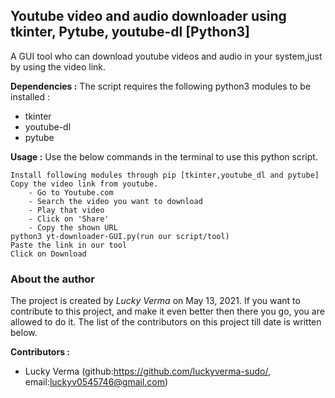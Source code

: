 ## Youtube video and audio downloader using tkinter, Pytube, youtube-dl [Python3]

A GUI tool who can download youtube videos and audio in your system,just by using the video link.

__Dependencies :__
The script requires the following python3 modules to be installed :
* tkinter
* youtube-dl
* pytube

__Usage :__
Use the below commands in the terminal to use this python script.
```
Install following modules through pip [tkinter,youtube_dl and pytube]
Copy the video link from youtube.
    - Go to Youtube.com
    - Search the video you want to download
    - Play that video
    - Click on 'Share'
    - Copy the shown URL
python3 yt-downloader-GUI.py(run our script/tool)
Paste the link in our tool
Click on Download
```

### About the author

The project is created by _Lucky Verma_ on May 13, 2021. If you want to contribute to this project, and make it even better then there you go, you are allowed to do it. The list of the contributors on this project till date is written below.

__Contributors :__
* Lucky Verma (github:https://github.com/luckyverma-sudo/, email:luckyv0545746@gmail.com)

